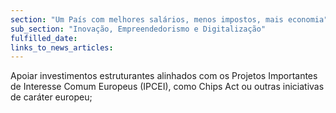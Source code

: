 ```yaml
---
section: "Um País com melhores salários, menos impostos, mais economia"
sub_section: "Inovação, Empreendedorismo e Digitalização"
fulfilled_date:
links_to_news_articles:
---
```


Apoiar investimentos estruturantes alinhados com os Projetos Importantes de Interesse Comum Europeus (IPCEI), como Chips Act ou outras iniciativas de caráter europeu;